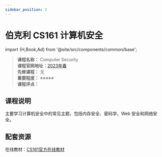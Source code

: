 ```yaml
---
sidebar_position: 2
---
```


# 伯克利 CS161 计算机安全

import {H,Book,Ad} from '@site/src/components/common/base';


>**课程名称：** Computer Security  
**课程官网地址：**[2023年春](https://sp23.cs161.org/)  
**先修课程：** 无  
**重要程度：** ※※※※※  
**课程评点：** 

## 课程说明
主要学习计算机安全中的常见主题，包括内存安全、密码学、Web 安全和网络安全。

## 配套资源

在线教材：[CS161官方在线教材](https://textbook.cs161.org/)





<Comment></Comment>
